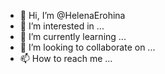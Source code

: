 - 👋 Hi, I’m @HelenaErohina
- 👀 I’m interested in ...
- 🌱 I’m currently learning ...
- 💞️ I’m looking to collaborate on ...
- 📫 How to reach me ...

<!---
HelenaErohina/HelenaErohina is a ✨ special ✨ repository because its `README.md` (this file) appears on your GitHub profile.
You can click the Preview link to take a look at your changes.
--->

